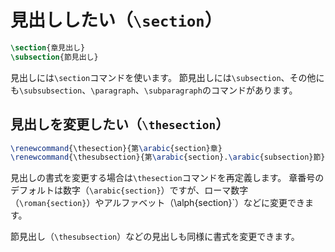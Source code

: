 # 見出ししたい（``\section``）

```latex
\section{章見出し}
\subsection{節見出し}
```

見出しには``\section``コマンドを使います。
節見出しには``\subsection``、その他にも``\subsubsection``、``\paragraph``、``\subparagraph``のコマンドがあります。

## 見出しを変更したい（``\thesection``）

```latex
\renewcommand{\thesection}{第\arabic{section}章}
\renewcommand{\thesubsection}{第\arabic{section}.\arabic{subsection}節}
```

見出しの書式を変更する場合は``\thesection``コマンドを再定義します。
章番号のデフォルトは数字（`\arabic{section}`）ですが、ローマ数字（`\roman{section}`）やアルファベット（\alph{section}`）などに変更できます。

節見出し（`\thesubsection`）などの見出しも同様に書式を変更できます。
